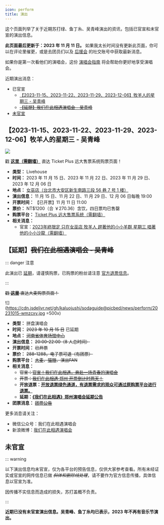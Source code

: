```yaml
---
icon: perform
title: 演出
---
```


这个页面列举了关于近期苏打绿、鱼丁糸、吴青峰演出的资讯，包括已官宣和未官宣的演出信息。

**此页面最后更新于：2023 年 11 月 11 日。** 如果我太长时间没有更新此页面，你可以在评论里催更，或是去团员们以及 [后援会](/wiki/fans/club) 的社交账号中获取最新消息。

如果你是第一次看他们的演唱会，这份 [演唱会指南](/concerts/guide/) 将会帮助你更好地享受演唱会。

近期演出消息：

- 已官宣
  - [【2023-11-15、2023-11-22、2023-11-29、2023-12-06】牧羊人的星期三 - 吴青峰](#【2023-11-15、2023-11-22、2023-11-29、2023-12-06】牧羊人的星期三-吴青峰)
  - ~~[【延期】我们在此相遇演唱会 - 吴青峰](#【延期】我们在此相遇演唱会-吴青峰)~~
- [未官宣](#未官宣)

## 【2023-11-15、2023-11-22、2023-11-29、2023-12-06】牧羊人的星期三 - 吴青峰

![](https://cdn.jsdelivr.net/gh/kaluojushi/sodaguide@picbed/news/perform/20231115-myrdxqs.png)

戳 [**这里（需翻墙）**](https://ticketplus.com.tw/activity/11f6493f0a98a5f5069f7b2af2b6baa6) 直达 Ticket Plus 远大售票系统购票页面！

- **类型：** Livehouse
- **时间：** 2023 年 11 月 15 日、2023 年 11 月 22 日、2023 年 11 月 29 日、2023 年 12 月 06 日
- **地点：** [女巫店（台北市大安区新生南路三段 56 巷 7 号 1 楼）](https://surl.amap.com/1XTE9qlZ16yx)
- **演出信息：** 11 月 15 日、11 月 22 日、11 月 29 日、12 月 06 日每晚 19:00
- **开票时间：** 【已开票】11 月 11 日 11:00
- **票价：** NT$1200（合 ￥270.36）含饮，四日票均已售罄
- **购票平台：** [Ticket Plus 远大售票系统（需翻墙）](https://ticketplus.com.tw/activity/11f6493f0a98a5f5069f7b2af2b6baa6)
- **相关消息：**
  - 官宣：[2023年終限定 只在女巫店 牧羊人 趕著他的小小羊群 星期三 唱著他的小小沙龍（需翻墙）](https://www.instagram.com/p/CzKwNcvPK9X/)

## 【延期】~~我们在此相遇演唱会 - 吴青峰~~

::: danger 注意

此演出已 [延期](https://mp.weixin.qq.com/s/VaCPDVV3EzNrFeBZkRyLKA)，请谨慎购票，已购票的粉丝请注意 [官方退票信息](https://weibo.com/7869174949/NmLR0qf0J)。

:::

~~戳 [**这里**](https://detail.damai.cn/item.htm?id=738630625561) 直达大麦购票页面！~~

![](https://cdn.jsdelivr.net/gh/kaluojushi/sodaguide@picbed/news/perform/20231015-wmzcxy.jpg =500x)

- **类型：** 拼盘演唱会
- **时间：** ~~2023 年 10 月 15 日~~ 已延期
- **地点：** ~~[河南省体育场馆中心](https://surl.amap.com/1F07bar1eevW)~~
- **演出信息：** ~~20:00-22:00（8 人总时间）~~
- **开票时间：** ~~已开票~~
- **票价：** ~~288-1288，电子票可退（有团票）~~
- **购票平台：** ~~[大麦](https://detail.damai.cn/item.htm?id=738630625561)、[猫眼](https://www.gewara.com/detail/279921)、演出FAN~~
- **相关消息：**
  - ~~官宣：[官宣！我们在此相遇，奔赴一场青春的演唱会](https://mp.weixin.qq.com/s/5NMnasMzwsp2ZRvzr6mrrg)~~
  - ~~开票：[我们在此相遇·郑州 开票倒计时两天！](https://mp.weixin.qq.com/s/phwI0Xpu_rspFoa6pTmLsw)~~
  - **开放退票：[开放退票绿色通道，有退票需求的观众可通过原购票平台进行退票。](https://weibo.com/7869174949/NmLR0qf0J)**
  - **延期：[《我们在此相遇》郑州演唱会延期公告](https://mp.weixin.qq.com/s/VaCPDVV3EzNrFeBZkRyLKA)**
- **团票消息：** ~~[团票公告](https://weibo.com/6552585714/NkbDqr830)~~

更多消息请关注：
- 微信公众号：我们在此相遇演唱会
- 新浪微博：[我们在此相遇演唱会](https://weibo.com/7869174949)

## 未官宣

::: warning

以下演出信息均未官宣，仅为各平台的预告信息，仅供大家参考查看。所有未经证实或官宣的网传信息已做 *~~斜体和删除线处理~~*，请不要作为官方信息传播，具体信息以官宣为准。

因传播不实信息而造成的损失，苏打盖概不负责。

:::

**近期已没有未官宣演出信息。吴青峰、鱼丁糸均已表示，2023 年不再有音乐节演出。**

